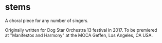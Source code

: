 # stems
A choral piece for any number of singers.

Originally written for Dog Star Orchestra 13 festival in 2017. To be premiered at "Manifestos and Harmony" at the MOCA Geffen, Los Angeles, CA USA. 
